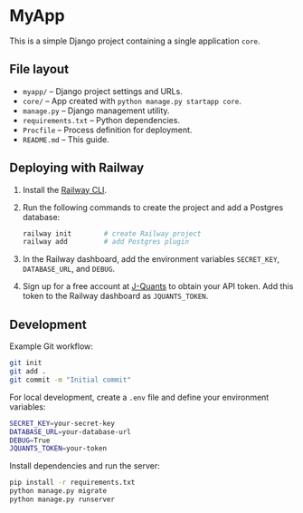 # MyApp

This is a simple Django project containing a single application `core`.

## File layout

- `myapp/` – Django project settings and URLs.
- `core/` – App created with `python manage.py startapp core`.
- `manage.py` – Django management utility.
- `requirements.txt` – Python dependencies.
- `Procfile` – Process definition for deployment.
- `README.md` – This guide.

## Deploying with Railway

1. Install the [Railway CLI](https://railway.app/).
2. Run the following commands to create the project and add a Postgres database:

   ```bash
   railway init        # create Railway project
   railway add         # add Postgres plugin
   ```
3. In the Railway dashboard, add the environment variables `SECRET_KEY`, `DATABASE_URL`, and `DEBUG`.
4. Sign up for a free account at [J-Quants](https://jpx-jquants.com/) to obtain your API token. Add this token to the Railway dashboard as `JQUANTS_TOKEN`.

## Development

Example Git workflow:

```bash
git init
git add .
git commit -m "Initial commit"
```

For local development, create a `.env` file and define your environment variables:

```bash
SECRET_KEY=your-secret-key
DATABASE_URL=your-database-url
DEBUG=True
JQUANTS_TOKEN=your-token
```

Install dependencies and run the server:

```bash
pip install -r requirements.txt
python manage.py migrate
python manage.py runserver
```
